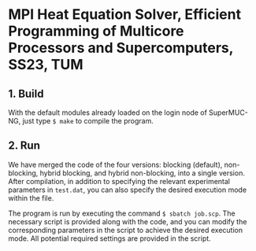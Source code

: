 # MPI Heat Equation Solver, Efficient Programming of Multicore Processors and Supercomputers, SS23, TUM

## 1. Build
With the default modules already loaded on the login node of SuperMUC-NG, just type `$ make` to compile the program. 

## 2. Run
We have merged the code of the four versions: blocking (default), non-blocking, hybrid blocking, and hybrid non-blocking, into a single version. After compilation, in addition to specifying the relevant experimental parameters in `test.dat`, you can also specify the desired execution mode within the file.

The program is run by executing the command `$ sbatch job.scp`. The necessary script is provided along with the code, and you can modify the corresponding parameters in the script to achieve the desired execution mode. All potential required settings are provided in the script.
